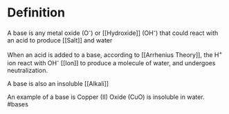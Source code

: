 # Definition

A base is any metal oxide (O<sup>-</sup>) or [[Hydroxide]] (OH<sup>-</sup>) that could react with an acid to produce [[Salt]] and water

When an acid is added to a base, according to [[Arrhenius Theory]], the H<sup>+</sup> ion react with OH<sup>-</sup> [[Ion]] to produce a molecule of water, and undergoes neutralization.

A base is also an insoluble [[Alkali]]

An example of a base is Copper (II) Oxide (CuO) is insoluble in water. 
#bases 